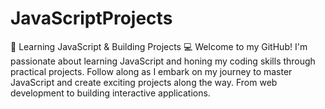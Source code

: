# JavaScriptProjects
🚀 Learning JavaScript &amp; Building Projects 💻  Welcome to my GitHub! I'm passionate about learning JavaScript and honing my coding skills through practical projects. Follow along as I embark on my journey to master JavaScript and create exciting projects along the way. From web development to building interactive applications.
